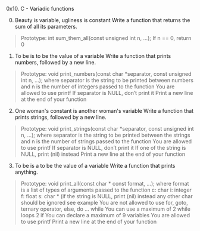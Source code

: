 0x10. C - Variadic functions 

0. Beauty is variable, ugliness is constant  Write a function that returns the sum of all its parameters.
>Prototype: int sum_them_all(const unsigned int n, ...);
>If n == 0, return 0

1. To be is to be the value of a variable  Write a function that prints numbers, followed by a new line.
>Prototype: void print_numbers(const char *separator, const unsigned int n, ...);
>where separator is the string to be printed between numbers
>and n is the number of integers passed to the function
>You are allowed to use printf
>If separator is NULL, don’t print it
>Print a new line at the end of your function

2. One woman's constant is another woman's variable  Write a function that prints strings, followed by a new line.
>Prototype: void print_strings(const char *separator, const unsigned int n, ...);
>where separator is the string to be printed between the strings
>and n is the number of strings passed to the function
>You are allowed to use printf
>If separator is NULL, don’t print it
>If one of the string is NULL, print (nil) instead
>Print a new line at the end of your function

3. To be is a to be the value of a variable  Write a function that prints anything.
>Prototype: void print_all(const char * const format, ...);
>where format is a list of types of arguments passed to the function
>c: char
>i: integer
>f: float
>s: char * (if the string is NULL, print (nil) instead
>any other char should be ignored
>see example
>You are not allowed to use for, goto, ternary operator, else, do ... while
>You can use a maximum of
>2 while loops
>2 if
>You can declare a maximum of 9 variables
>You are allowed to use printf
>Print a new line at the end of your function
